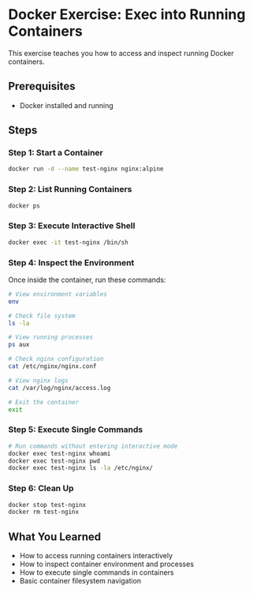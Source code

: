 # Docker Exercise: Exec into Running Containers

This exercise teaches you how to access and inspect running Docker containers.

## Prerequisites
- Docker installed and running

## Steps

### Step 1: Start a Container
```bash
docker run -d --name test-nginx nginx:alpine
```

### Step 2: List Running Containers
```bash
docker ps
```

### Step 3: Execute Interactive Shell
```bash
docker exec -it test-nginx /bin/sh
```

### Step 4: Inspect the Environment
Once inside the container, run these commands:
```bash
# View environment variables
env

# Check file system
ls -la

# View running processes
ps aux

# Check nginx configuration
cat /etc/nginx/nginx.conf

# View nginx logs
cat /var/log/nginx/access.log

# Exit the container
exit
```

### Step 5: Execute Single Commands
```bash
# Run commands without entering interactive mode
docker exec test-nginx whoami
docker exec test-nginx pwd
docker exec test-nginx ls -la /etc/nginx/
```

### Step 6: Clean Up
```bash
docker stop test-nginx
docker rm test-nginx
```

## What You Learned
- How to access running containers interactively
- How to inspect container environment and processes
- How to execute single commands in containers
- Basic container filesystem navigation